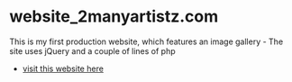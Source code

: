 # website_2manyartistz.com
This is my first production website, which features an image gallery - The site uses jQuery and a couple of lines of php
- [visit this website here](http://2manyartistz.com)

